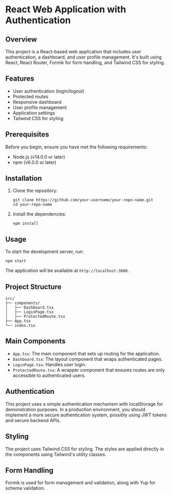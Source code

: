 # React Web Application with Authentication

## Overview

This project is a React-based web application that includes user authentication, a dashboard, and user profile management. It's built using React, React Router, Formik for form handling, and Tailwind CSS for styling.

## Features

- User authentication (login/logout)
- Protected routes
- Responsive dashboard
- User profile management
- Application settings
- Tailwind CSS for styling

## Prerequisites

Before you begin, ensure you have met the following requirements:

- Node.js (v14.0.0 or later)
- npm (v6.0.0 or later)

## Installation

1. Clone the repository:
   ```
   git clone https://github.com/your-username/your-repo-name.git
   cd your-repo-name
   ```

2. Install the dependencies:
   ```
   npm install
   ```

## Usage

To start the development server, run:

```
npm start
```

The application will be available at `http://localhost:3000`.

## Project Structure

```
src/
├── components/
│   ├── Dashboard.tsx
│   ├── LoginPage.tsx
│   ├── ProtectedRoute.tsx
├── App.tsx
└── index.tsx
```

## Main Components

- `App.tsx`: The main component that sets up routing for the application.
- `Dashboard.tsx`: The layout component that wraps authenticated pages.
- `LoginPage.tsx`: Handles user login.
- `ProtectedRoute.tsx`: A wrapper component that ensures routes are only accessible to authenticated users.

## Authentication

This project uses a simple authentication mechanism with localStorage for demonstration purposes. In a production environment, you should implement a more secure authentication system, possibly using JWT tokens and secure backend APIs.

## Styling

The project uses Tailwind CSS for styling. The styles are applied directly in the components using Tailwind's utility classes.

## Form Handling

Formik is used for form management and validation, along with Yup for schema validation.

